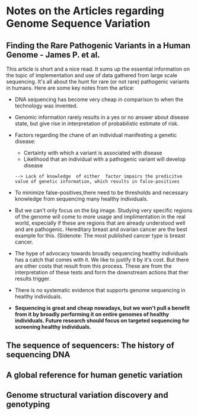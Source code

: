 # Notes on the Articles regarding Genome Sequence Variation

## Finding the Rare Pathogenic Variants in a Human Genome - James P. et al.
This article is short and a nice read. It sums up the essential information on the topic of implementation and use of data gathered from large scale sequencing. It's all about the hunt for rare (or not rare) pathogenic variants in humans.
Here are some key notes from the artice:
* DNA sequencing has become very cheap in comparison to when the technology was invented.
* Genomic information rarely results in a yes or no answer about disease state, but give rise in interpretation of probabilistic estimate of risk.
* Factors regarding the chane of an individual manifesting a genetic disease:
  * Certainty with which a variant is associated with disease
  * Likelihood that an individual with a pathogenic variant will develop disease <br>
 
  `--> Lack of knowledge  of either  factor impairs the predicitve value of genetic information, which results in false-positives  `

* To minimize false-positives,there need to be thresholds and necessary knowledge from sequencing many healthy individuals.
* But we can't only focus on the big image. Studying very specific regions of the genome will come to more usage and implimentation in the real world, especially if these are regions that are already understood well and are pathogenic. Hereditary breast and ovarian cancer are the best example for this. (Sidenote: The most published cancer type is breast cancer.
* The hype of advocacy towards broadly sequencing healthy individuals has a catch that comes with it. We like to justify it by it's cost. But there are other costs that result from this process. These are from the interpretation of these tests and form the downstream actions that ther results trigger.
* There is no systematic evidence that supports genome sequencing in healthy individuals.
* **Sequencing is great and cheap nowadays, but we won't pull a benefit from it by broadly performing it on entire genomes of healthy individuals. Future research should focus on targeted sequencing for screening healthy individuals.**





## The sequence of sequencers: The history of sequencing DNA




## A global reference for human genetic variation




## Genome structural variation discovery and genotyping
